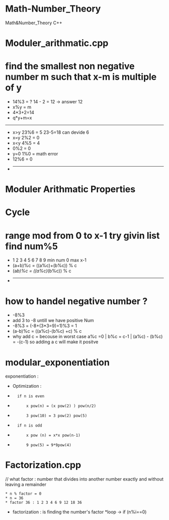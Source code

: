 # Math-Number_Theory
Math&amp;Number_Theory C++
# Moduler_arithmatic.cpp 
# find the smallest non negative number m such that x-m is multiple of y

* 14%3 = ? 14 - 2 = 12 -> answer 12
*   x%y = m
*	4*3+2=14 
*	q*y+m=x
 -----------
* x>y  23%6 = 5    23-5=18 can devide 6
* x=y 2%2 = 0
* x<y 4%5 = 4
* 0%2 = 0
* y=0 1%0 = math error
* 12%6 = 0
* -----------
# Moduler Arithmatic Properties 
# Cycle
# range mod from 0 to x-1 try givin list find num%5
* 1 2 3 4 5 6 7 8 9 min num 0 max x-1
* (a+b)%c = ((a%c)+(b%c)) % c
* (a*b)%c = ((a%c)*(b%c)) % c
* ---------------
# how to handel negative number ?
* -8%3 
* add 3 to -8 untill we have positive Num
* -8%3 = (-8+(3*3=9)=1)%3 = 1
* (a-b)%c = ((a%c)-(b%c) +c) % c
* why add c = becouse in worst case a%c =0 | b%c = c-1 | (a%c) - (b%c) = -(c-1) so adding a c will make it positve
# modular_exponentiation
exponentiation : 
*	Optimization :
*		if n is even 
*			x pow(n) = (x pow(2) ) pow(n/2)
*			3 pow(10) = 3 pow(2) pow(5)
*		if n is odd
*			x pow (n) = x*x pow(n-1)
*			9 pow(5) = 9*9pow(4)
# Factorization.cpp 
// what factor : number that divides into another number exactly and without leaving a remainder

	* n % factor = 0
	* n = 36 
	* factor 36 : 1 2 3 4 6 9 12 18 36 
	
 *	factorization : is finding the number's factor
 *loop ->	if (n%i==0)
  
